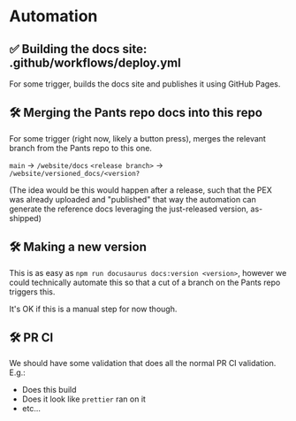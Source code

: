 # Automation

## ✅ Building the docs site: .github/workflows/deploy.yml

For some trigger, builds the docs site and publishes it using GitHub Pages.

## 🛠️ Merging the Pants repo docs into this repo

For some trigger (right now, likely a button press), merges the relevant branch from the Pants repo
to this one.

`main` -> `/website/docs`
`<release branch>` -> `/website/versioned_docs/<version?`

(The idea would be this would happen after a release, such that the PEX was already uploaded and "published"
that way the automation can generate the reference docs leveraging the just-released version, as-shipped)

## 🛠️ Making a new version

This is as easy as `npm run docusaurus docs:version <version>`, however we could technically automate
this so that a cut of a branch on the Pants repo triggers this.

It's OK if this is a manual step for now though.

## 🛠️ PR CI

We should have some validation that does all the normal PR CI validation. E.g.:

- Does this build
- Does it look like `prettier` ran on it
- etc...
